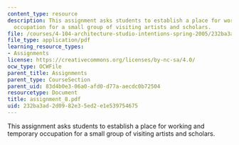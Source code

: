```yaml
---
content_type: resource
description: This assignment asks students to establish a place for working and temporary
  occupation for a small group of visiting artists and scholars.
file: /courses/4-104-architecture-studio-intentions-spring-2005/232ba3ad2d0982e35ed2e1e539754675_assignment_8.pdf
file_type: application/pdf
learning_resource_types:
- Assignments
license: https://creativecommons.org/licenses/by-nc-sa/4.0/
ocw_type: OCWFile
parent_title: Assignments
parent_type: CourseSection
parent_uid: 83d4b0e3-06a0-afd0-d77a-aecdc0b72504
resourcetype: Document
title: assignment_8.pdf
uid: 232ba3ad-2d09-82e3-5ed2-e1e539754675
---
```

This assignment asks students to establish a place for working and temporary occupation for a small group of visiting artists and scholars.